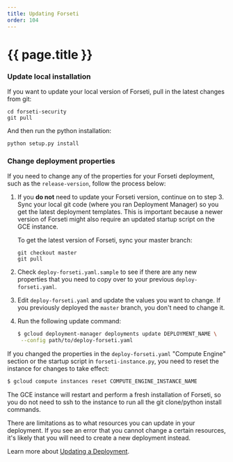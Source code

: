 ```yaml
---
title: Updating Forseti
order: 104
---
```

#  {{ page.title }}

### Update local installation

If you want to update your local version of Forseti, pull in the latest changes from
git:

```
cd forseti-security
git pull
```

And then run the python installation:

```
python setup.py install
```

### Change deployment properties

If you need to change any of the properties for your Forseti deployment, such as the
`release-version`, follow the process below:

  1. If you **do not** need to update your Forseti version, continue on to step 3.
     Sync your local git code (where you ran Deployment Manager) so you get the latest 
     deployment templates. This is important because a newer version of Forseti might 
     also require an updated startup script on the GCE instance.
     
     To get the latest version of Forseti, sync your master branch:
     
     ```
     git checkout master
     git pull
     ```
     
  1. Check `deploy-forseti.yaml.sample` to see if there are any new properties 
     that you need to copy over to your previous `deploy-forseti.yaml`.
  1. Edit `deploy-forseti.yaml` and update the values you want to change. If you 
     previously deployed the `master` branch, you don't need to change it.
  1. Run the following update command:

      ```bash
      $ gcloud deployment-manager deployments update DEPLOYMENT_NAME \
       --config path/to/deploy-forseti.yaml
      ```

If you changed the properties in the `deploy-forseti.yaml` "Compute Engine" 
section or the startup script in `forseti-instance.py`, you need to reset 
the instance for changes to take effect:

  ```bash
  $ gcloud compute instances reset COMPUTE_ENGINE_INSTANCE_NAME
  ```

The GCE instance will restart and perform a fresh installation of Forseti, so you do 
not need to ssh to the instance to run all the git clone/python install commands.

There are limitations as to what resources you can update in your deployment. If you 
see an error that you cannot change a certain resources, it's likely that you will need 
to create a new deployment instead.

Learn more about [Updating a Deployment](https://cloud.google.com/deployment-manager/docs/deployments/updating-deployments).
